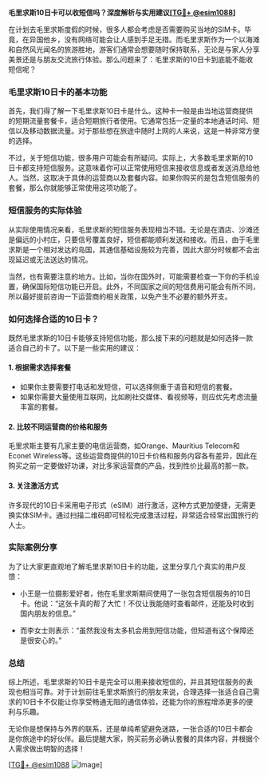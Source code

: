 **毛里求斯10日卡可以收短信吗？深度解析与实用建议[[TG💪+ @esim1088](https://t.me/s/esim1088)]**

在计划去毛里求斯度假的时候，很多人都会考虑是否需要购买当地的SIM卡。毕竟，在异国他乡，没有网络可能会让人感到手足无措。而毛里求斯作为一个以海滩和自然风光闻名的旅游胜地，游客们通常会想要随时保持联系，无论是与家人分享美景还是与朋友交流旅行体验。那么问题来了：毛里求斯的10日卡到底能不能收短信呢？

### 毛里求斯10日卡的基本功能

首先，我们得了解一下毛里求斯10日卡是什么。这种卡一般是由当地运营商提供的短期流量套餐卡，适合短期旅行者使用。它通常包括一定量的本地通话时间、短信以及移动数据流量。对于那些想在旅途中随时上网的人来说，这是一种非常方便的选择。

不过，关于短信功能，很多用户可能会有所疑问。实际上，大多数毛里求斯的10日卡都支持短信服务。这意味着你可以正常使用短信来接收信息或者发送消息给他人。当然，这取决于具体的运营商以及套餐内容。如果你购买的是包含短信服务的套餐，那么你就能够正常使用这项功能了。

### 短信服务的实际体验

从实际使用情况来看，毛里求斯的短信服务表现相当不错。无论是在酒店、沙滩还是偏远的小村庄，只要信号覆盖良好，短信都能顺利发送和接收。而且，由于毛里求斯是一个相对发达的岛国，其通信基础设施较为完善，因此大部分时候都不会出现延迟或无法送达的情况。

当然，也有需要注意的地方。比如，当你在国外时，可能需要检查一下你的手机设置，确保国际短信功能已开启。此外，不同国家之间的短信费用可能会有所不同，所以最好提前咨询一下运营商的相关政策，以免产生不必要的额外开支。

### 如何选择合适的10日卡？

既然毛里求斯的10日卡能够支持短信功能，那么接下来的问题就是如何选择一款适合自己的卡了。以下是一些实用的建议：

#### 1. **根据需求选择套餐**
   - 如果你主要需要打电话和发短信，可以选择侧重于语音和短信的套餐。
   - 如果你需要大量使用互联网，比如刷社交媒体、看视频等，则应优先考虑流量丰富的套餐。

#### 2. **比较不同运营商的价格和服务**
   毛里求斯主要有几家主要的电信运营商，如Orange、Mauritius Telecom和Econet Wireless等。这些运营商提供的10日卡价格和服务内容各有差异，因此在购买之前一定要做好功课，对比多家运营商的产品，找到性价比最高的那一款。

#### 3. **关注激活方式**
   许多现代的10日卡采用电子形式（eSIM）进行激活，这种方式更加便捷，无需更换实体SIM卡。通过扫描二维码即可轻松完成激活过程，非常适合经常出国旅行的人士。

### 实际案例分享

为了让大家更直观地了解毛里求斯10日卡的功能，这里分享几个真实的用户反馈：

- 小王是一位摄影爱好者，他在毛里求斯期间使用了一张包含短信服务的10日卡。他说：“这张卡真的帮了大忙！不仅让我能随时查看邮件，还能及时收到国内朋友的信息。”
  
- 而李女士则表示：“虽然我没有太多机会用到短信功能，但知道有这个保障还是很安心的。”

### 总结

综上所述，毛里求斯的10日卡是完全可以用来接收短信的，并且其短信服务的表现也相当可靠。对于计划前往毛里求斯旅行的朋友来说，合理选择一张适合自己需求的10日卡不仅能让你享受畅通无阻的通信体验，还能为你的旅程增添更多的便利与乐趣。

无论你是想保持与外界的联系，还是单纯希望避免迷路，一张合适的10日卡都会是你旅途中的好伙伴。最后提醒大家，购买前务必确认套餐的具体内容，并根据个人需求做出明智的选择！

[[TG💪+ @esim1088](https://t.me/s/esim1088) ![Image](https://i.postimg.cc/4NQfJmqS/Snipaste-2025-05-13-00-14-12.png)]
